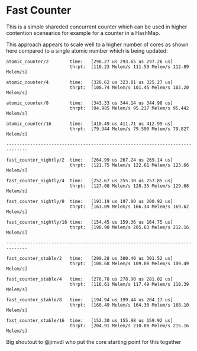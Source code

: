# Fast Counter

This is a simple shareded concurrent counter which can be used in higher contention scenearios for example for a counter in a HashMap. 

This approach appears to scale well to a higher number of cores as shown here compared to a single atomic number which is being updated:

```
atomic_counter/2        time:   [290.27 us 293.65 us 297.26 us]
                        thrpt:  [110.23 Melem/s 111.59 Melem/s 112.89 Melem/s]

atomic_counter/4        time:   [320.62 us 323.01 us 325.27 us]
                        thrpt:  [100.74 Melem/s 101.45 Melem/s 102.20 Melem/s]

atomic_counter/8        time:   [343.33 us 344.14 us 344.98 us]
                        thrpt:  [94.985 Melem/s 95.217 Melem/s 95.442 Melem/s]

atomic_counter/16       time:   [410.49 us 411.71 us 412.99 us]
                        thrpt:  [79.344 Melem/s 79.590 Melem/s 79.827 Melem/s]

------------------------------------------------------------------------------

fast_counter_nightly/2  time:   [264.99 us 267.24 us 269.14 us]
                        thrpt:  [121.75 Melem/s 122.61 Melem/s 123.66 Melem/s]

fast_counter_nightly/4  time:   [252.67 us 255.30 us 257.85 us]
                        thrpt:  [127.08 Melem/s 128.35 Melem/s 129.68 Melem/s]

fast_counter_nightly/8  time:   [193.19 us 197.00 us 200.92 us]
                        thrpt:  [163.09 Melem/s 166.34 Melem/s 169.62 Melem/s]

fast_counter_nightly/16 time:   [154.45 us 159.36 us 164.75 us]
                        thrpt:  [198.90 Melem/s 205.63 Melem/s 212.16 Melem/s]

------------------------------------------------------------------------------

fast_counter_stable/2   time:   [299.28 us 300.40 us 301.52 us]
                        thrpt:  [108.68 Melem/s 109.08 Melem/s 109.49 Melem/s]

fast_counter_stable/4   time:   [276.78 us 278.90 us 281.02 us]
                        thrpt:  [116.61 Melem/s 117.49 Melem/s 118.39 Melem/s]

fast_counter_stable/8   time:   [194.94 us 199.44 us 204.17 us]
                        thrpt:  [160.49 Melem/s 164.30 Melem/s 168.10 Melem/s]

fast_counter_stable/16  time:   [152.30 us 155.98 us 159.92 us]
                        thrpt:  [204.91 Melem/s 210.08 Melem/s 215.16 Melem/s]
```

Big shoutout to @jimvdl who put the core starting point for this together